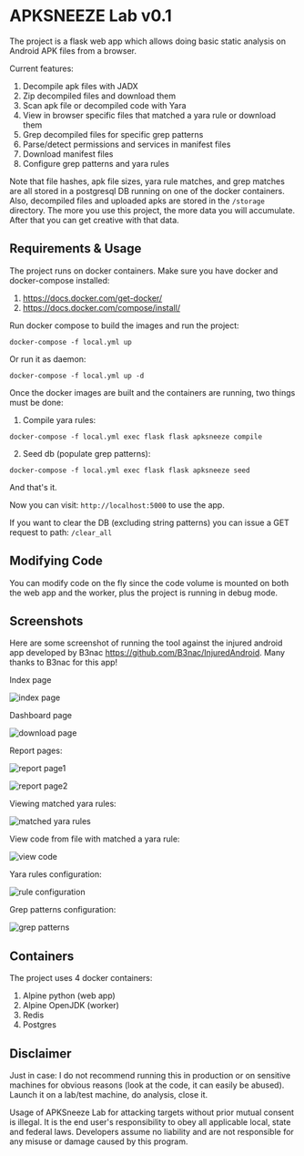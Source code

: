 # APKSNEEZE Lab v0.1

The project is a flask web app which allows doing basic static analysis on Android APK files from a browser.

Current features:
1. Decompile apk files with JADX
2. Zip decompiled files and download them
3. Scan apk file or decompiled code with Yara
4. View in browser specific files that matched a yara rule or download them
4. Grep decompiled files for specific grep patterns
5. Parse/detect permissions and services in manifest files
6. Download manifest files
7. Configure grep patterns and yara rules

Note that file hashes, apk file sizes, yara rule matches, and grep matches are all stored in a postgresql DB running on one of the docker containers. Also, decompiled files and uploaded apks are stored in the `/storage` directory. The more you use this project, the more data you will accumulate. After that you can get creative with that data.

## Requirements & Usage

The project runs on docker containers. Make sure you have docker and docker-compose installed:
1. https://docs.docker.com/get-docker/
2. https://docs.docker.com/compose/install/

Run docker compose to build the images and run the project:

`docker-compose -f local.yml up`

Or run it as daemon:

`docker-compose -f local.yml up -d`

Once the docker images are built and the containers are running, two things must be done:

1. Compile yara rules:

`docker-compose -f local.yml exec flask flask apksneeze compile`

2. Seed db (populate grep patterns):

`docker-compose -f local.yml exec flask flask apksneeze seed`

And that's it.

Now you can visit: `http://localhost:5000` to use the app.

If you want to clear the DB (excluding string patterns) you can issue a GET request to path: `/clear_all`

## Modifying Code
You can modify code on the fly since the code volume is mounted  on both the web app and the worker, plus the project is running in debug mode.

## Screenshots

Here are some screenshot of running the tool against the injured android app developed by B3nac https://github.com/B3nac/InjuredAndroid. Many thanks to B3nac for this app!

Index page


![index page](screenshots/index.png)

Dashboard page

![download page](screenshots/dashboard.png)

Report pages:

![report page1](screenshots/report1.png)

![report page2](screenshots/report2.png)

Viewing matched yara rules:

![matched yara rules](screenshots/yara_detected.png)

View code from file with matched a yara rule:

![view code](screenshots/yara_show_code.png)

Yara rules configuration:

![rule configuration](screenshots/yara_conf.png)

Grep patterns configuration:

![grep patterns](screenshots/grep_conf.png)

## Containers
The project uses 4 docker containers:
1. Alpine python (web app)
2. Alpine OpenJDK (worker)
3. Redis
4. Postgres


## Disclaimer
Just in case: I do not recommend running this in production or on sensitive machines for obvious reasons (look at the code, it can easily be abused). Launch it on a lab/test machine, do analysis, close it.

Usage of APKSneeze Lab for attacking targets without prior mutual consent is illegal. It is the end user's responsibility to obey all applicable local, state and federal laws. Developers assume no liability and are not responsible for any misuse or damage caused by this program.
